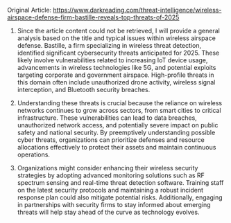 Original Article: https://www.darkreading.com/threat-intelligence/wireless-airspace-defense-firm-bastille-reveals-top-threats-of-2025

1) Since the article content could not be retrieved, I will provide a general analysis based on the title and typical issues within wireless airspace defense. Bastille, a firm specializing in wireless threat detection, identified significant cybersecurity threats anticipated for 2025. These likely involve vulnerabilities related to increasing IoT device usage, advancements in wireless technologies like 5G, and potential exploits targeting corporate and government airspace. High-profile threats in this domain often include unauthorized drone activity, wireless signal interception, and Bluetooth security breaches.

2) Understanding these threats is crucial because the reliance on wireless networks continues to grow across sectors, from smart cities to critical infrastructure. These vulnerabilities can lead to data breaches, unauthorized network access, and potentially severe impact on public safety and national security. By preemptively understanding possible cyber threats, organizations can prioritize defenses and resource allocations effectively to protect their assets and maintain continuous operations.

3) Organizations might consider enhancing their wireless security strategies by adopting advanced monitoring solutions such as RF spectrum sensing and real-time threat detection software. Training staff on the latest security protocols and maintaining a robust incident response plan could also mitigate potential risks. Additionally, engaging in partnerships with security firms to stay informed about emerging threats will help stay ahead of the curve as technology evolves.